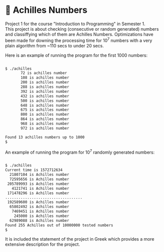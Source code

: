 # :1234: Achilles Numbers

Project 1 for the course "Introduction to Programming" in Semester 1.  
This project is about checking (consecutive or random generated) numbers and classiffying which of them are Achilles Numbers.
Optimizations have been made for downing the processing time for 10<sup>7</sup> numbers with a very plain algorithm from ~110 secs to under 20 secs. 

Here is an example of running the program for the first 1000 numbers:

```bash

$ ./achilles
       72 is achilles number
       108 is achilles number
       200 is achilles number
       288 is achilles number
       392 is achilles number
       432 is achilles number
       500 is achilles number
       648 is achilles number
       675 is achilles number
       800 is achilles number
       864 is achilles number
       968 is achilles number
       972 is achilles number

Found 13 achilles numbers up to 1000
$

```


An example of running the program for 10<sup>7</sup> randomly generated numbers:


```bash

$ ./achilles
Current time is 1572712634
  21807104 is Achilles number
  72595656 is Achilles number
 205789993 is Achilles number
   4121741 is Achilles number
 171478296 is Achilles number
...................................
 192589600 is Achilles number
  65802492 is Achilles number
   7469451 is Achilles number
    245000 is Achilles number
  62989088 is Achilles number
Found 255 Achilles out of 10000000 tested numbers
$
```

It is included the statement of the project in Greek which provides a more extensive description for the project.
